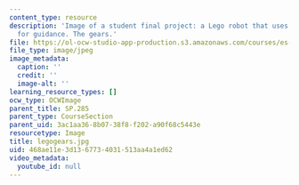 ```yaml
---
content_type: resource
description: 'Image of a student final project: a Lego robot that uses light sensors
  for guidance. The gears.'
file: https://ol-ocw-studio-app-production.s3.amazonaws.com/courses/es-293-lego-robotics-spring-2007/468ae11e3d1367734031513aa4a1ed62_legogears.jpg
file_type: image/jpeg
image_metadata:
  caption: ''
  credit: ''
  image-alt: ''
learning_resource_types: []
ocw_type: OCWImage
parent_title: SP.285
parent_type: CourseSection
parent_uid: 3ac1aa36-8b07-38f8-f202-a90f68c5443e
resourcetype: Image
title: legogears.jpg
uid: 468ae11e-3d13-6773-4031-513aa4a1ed62
video_metadata:
  youtube_id: null
---
```

